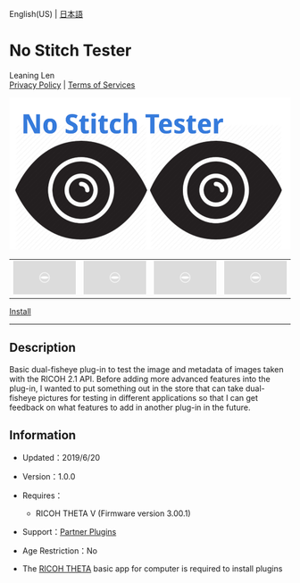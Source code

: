 English(US) | [日本語](README.ja.md)

# No Stitch Tester
Leaning Len  
[Privacy Policy](../../README.md#privacy-policy) | [Terms of Services](../../README.md#terms-of-services)

<div align="center">
 <img src="1.png">

 <table>
  <tr>
   <td><img src="../../resources/common/img/noimg.png"></td>
   <td><img src="../../resources/common/img/noimg.png"></td>
   <td><img src="../../resources/common/img/noimg.png"></td>
   <td><img src="../../resources/common/img/noimg.png"></td>
  </tr>
 </table>
</div>

[Install](https://link.ricoh360.com/plugins/guide.theta360.nostitchtester/apk)

***

## Description
Basic dual-fisheye plug-in to test the image and metadata of images taken with the RICOH 2.1 API. Before adding more advanced features into the plug-in, I wanted to put something out in the store that can take dual-fisheye pictures for testing in different applications so that I can get feedback on what features to add in another plug-in in the future.  
  
## Information
  * Updated：2019/6/20
  * Version：1.0.0
  * Requires：
    * RICOH THETA V (Firmware version 3.00.1)
  * Support：[Partner Plugins](https://community.theta360.guide/c/theta-api-usage/plugin)
  * Age Restriction：No

* The [RICOH THETA](https://theta360.com/ja/about/application/pc.html#app-detail-01) basic app for computer is required to install plugins
